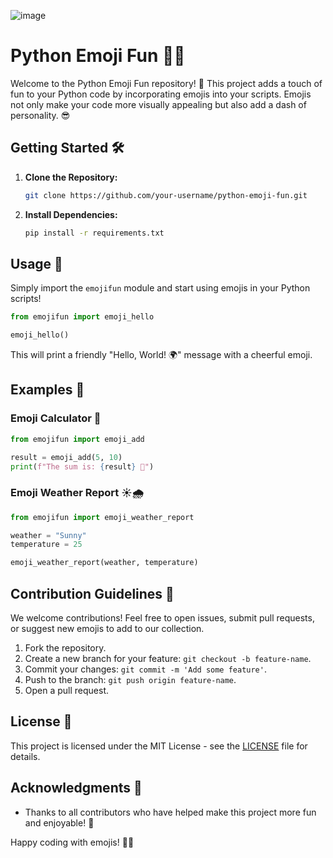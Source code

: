 ![image](https://github.com/SushantOps/AWS_Devops_Questions_and_Answers/assets/109059766/31832239-6814-4cd6-a642-be687a7e1fdb)

# Python Emoji Fun 🐍🎉

Welcome to the Python Emoji Fun repository! 🚀 This project adds a touch of fun to your Python code by incorporating emojis into your scripts. Emojis not only make your code more visually appealing but also add a dash of personality. 😎

## Getting Started 🛠️

1. **Clone the Repository:**
   ```bash
   git clone https://github.com/your-username/python-emoji-fun.git
   ```

2. **Install Dependencies:**
   ```bash
   pip install -r requirements.txt
   ```

## Usage 🚀

Simply import the `emojifun` module and start using emojis in your Python scripts!

```python
from emojifun import emoji_hello

emoji_hello()
```

This will print a friendly "Hello, World! 🌍" message with a cheerful emoji.

## Examples 🌈

### Emoji Calculator 🧮

```python
from emojifun import emoji_add

result = emoji_add(5, 10)
print(f"The sum is: {result} 🎉")
```

### Emoji Weather Report ☀️🌧️

```python
from emojifun import emoji_weather_report

weather = "Sunny"
temperature = 25

emoji_weather_report(weather, temperature)
```

## Contribution Guidelines 🤝

We welcome contributions! Feel free to open issues, submit pull requests, or suggest new emojis to add to our collection.

1. Fork the repository.
2. Create a new branch for your feature: `git checkout -b feature-name`.
3. Commit your changes: `git commit -m 'Add some feature'`.
4. Push to the branch: `git push origin feature-name`.
5. Open a pull request.

## License 📄

This project is licensed under the MIT License - see the [LICENSE](LICENSE) file for details.

## Acknowledgments 🙏

- Thanks to all contributors who have helped make this project more fun and enjoyable! 🎉

Happy coding with emojis! 🚀🐍
